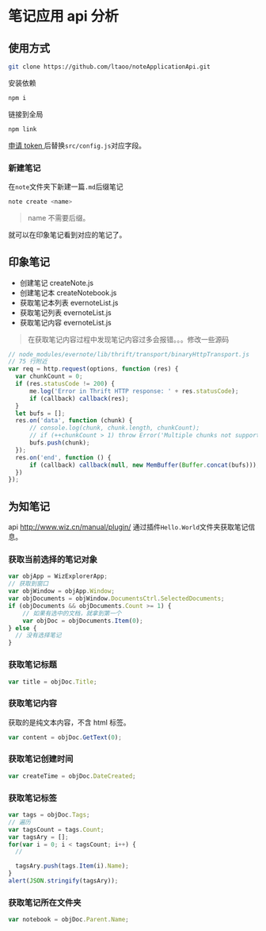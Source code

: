 # 笔记应用 api 分析


## 使用方式

```bash
git clone https://github.com/ltaoo/noteApplicationApi.git
```

安装依赖
```bash
npm i
```

链接到全局
```bash
npm link
```

[申请 token ](https://sandbox.evernote.com/api/DeveloperToken.action) 后替换`src/config.js`对应字段。


### 新建笔记

在`note`文件夹下新建一篇`.md`后缀笔记
```bash
note create <name>
```
> name 不需要后缀。

就可以在印象笔记看到对应的笔记了。



## 印象笔记

- 创建笔记 
createNote.js
- 创建笔记本 
createNotebook.js
- 获取笔记本列表
evernoteList.js
- 获取笔记列表
evernoteList.js
- 获取笔记内容
evernoteList.js

> 在获取笔记内容过程中发现笔记内容过多会报错。。。修改一些源码
```javascript
// node_modules/evernote/lib/thrift/transport/binaryHttpTransport.js
// 75 行附近
var req = http.request(options, function (res) {
  var chunkCount = 0;
  if (res.statusCode != 200) {
      me.log('Error in Thrift HTTP response: ' + res.statusCode);
      if (callback) callback(res);
  }
  let bufs = [];
  res.on('data', function (chunk) {
      // console.log(chunk, chunk.length, chunkCount);
      // if (++chunkCount > 1) throw Error('Multiple chunks not supported in BinaryHttpTransport');
      bufs.push(chunk);
  });
  res.on('end', function () {
      if (callback) callback(null, new MemBuffer(Buffer.concat(bufs)));
  })
});
```

## 为知笔记
api http://www.wiz.cn/manual/plugin/ 
通过插件`Hello.World`文件夹获取笔记信息。

### 获取当前选择的笔记对象
```javascript
var objApp = WizExplorerApp;
// 获取到窗口
var objWindow = objApp.Window;
var objDocuments = objWindow.DocumentsCtrl.SelectedDocuments;
if (objDocuments && objDocuments.Count >= 1) {
    // 如果有选中的文档，就拿到第一个
    var objDoc = objDocuments.Item(0);
} else {
  // 没有选择笔记
}
```

### 获取笔记标题
```javascript
var title = objDoc.Title;
```

### 获取笔记内容
获取的是纯文本内容，不含 html 标签。
```javascript
var content = objDoc.GetText(0);
```

### 获取笔记创建时间
```javascript
var createTime = objDoc.DateCreated;
```

### 获取笔记标签
```javascript
var tags = objDoc.Tags;
// 遍历
var tagsCount = tags.Count;
var tagsAry = [];
for(var i = 0; i < tagsCount; i++) {
  //

  tagsAry.push(tags.Item(i).Name);
}
alert(JSON.stringify(tagsAry));
```

### 获取笔记所在文件夹
```javascript
var notebook = objDoc.Parent.Name;
```